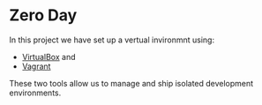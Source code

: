 # Zero Day
In this project we have set up a vertual invironmnt using:
* [VirtualBox](https://virtualbox.org) and
* [Vagrant](https://vagrant.com)

These two tools allow us to manage and ship isolated development environments.

